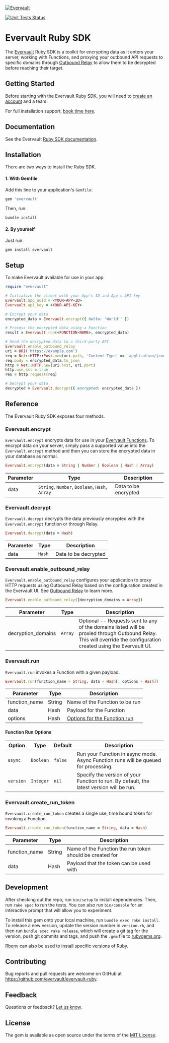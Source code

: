[![Evervault](https://evervault.com/evervault.svg)](https://evervault.com/)

[![Unit Tests Status](https://github.com/evervault/evervault-ruby/workflows/evervault-unit-tests/badge.svg)](https://github.com/evervault/evervault-ruby/actions?query=workflow%3Aevervault-unit-tests)

# Evervault Ruby SDK

The [Evervault](https://evervault.com) Ruby SDK is a toolkit for encrypting data as it enters your server, working with Functions, and proxying your outbound API requests to specific domains through [Outbound Relay](https://docs.evervault.com/concepts/outbound-relay/overview) to allow them to be decrypted before reaching their target.

## Getting Started

Before starting with the Evervault Ruby SDK, you will need to [create an account](https://app.evervault.com/register) and a team.

For full installation support, [book time here](https://calendly.com/evervault/support).

## Documentation

See the Evervault [Ruby SDK documentation](https://docs.evervault.com/reference/ruby-sdk).

## Installation

There are two ways to install the Ruby SDK.

#### 1. With Gemfile

Add this line to your application's `Gemfile`:

```ruby
gem 'evervault'
```

Then, run:

```sh
bundle install
```
#### 2. By yourself

Just run:

```sh
gem install evervault
```

## Setup

To make Evervault available for use in your app:

```ruby
require "evervault"

# Initialize the client with your App's ID and App's API key
Evervault.app_uuid = <YOUR-APP-ID>
Evervault.api_key = <YOUR-API-KEY>

# Encrypt your data
encrypted_data = Evervault.encrypt({ hello: 'World!' })

# Process the encrypted data using a Function
result = Evervault.run(<FUNCTION-NAME>, encrypted_data)

# Send the decrypted data to a third-party API
Evervault.enable_outbound_relay
uri = URI('https://example.com')
req = Net::HTTP::Post.new(uri.path, 'Content-Type' => 'application/json')
req.body = encrypted_data.to_json
http = Net::HTTP.new(uri.host, uri.port)
http.use_ssl = true
res = http.request(req)

# Decrypt your data
decrypted = Evervault.decrypt({ encrypted: encrypted_data })
```

## Reference

The Evervault Ruby SDK exposes four methods.

### Evervault.encrypt

`Evervault.encrypt` encrypts data for use in your [Evervault Functions](https://docs.evervault.com/concepts/functions/overview). To encrypt data on your server, simply pass a supported value into the `Evervault.encrypt` method and then you can store the encrypted data in your database as normal.

```ruby
Evervault.encrypt(data = String | Number | Boolean | Hash | Array)
```

| Parameter | Type | Description |
| --------- | ---- | ----------- |
| data | `String`, `Number`, `Boolean`, `Hash`, `Array` | Data to be encrypted |

### Evervault.decrypt

`Evervault.decrypt` decrypts the data previously encrypted with the `Evervault.encrypt` function or through Relay.

```ruby
Evervault.decrypt(data = Hash)
```

| Parameter | Type   | Description          |
| --------- | ------ | -------------------- |
| data      | `Hash` | Data to be decrypted |

### Evervault.enable_outbound_relay

`Evervault.enable_outbound_relay` configures your application to proxy HTTP requests using Outbound Relay based on the configuration created in the Evervault UI. See [Outbound Relay](https://docs.evervault.com/concepts/outbound-relay/overview) to learn more.  

```ruby
Evervault.enable_outbound_relay([decryption_domains = Array])
```

| Parameter | Type | Description |
| --------- | ---- | ----------- |
| decryption_domains | `Array` | Optional -- Requests sent to any of the domains listed will be proxied through Outbound Relay. This will override the configuration created using the Evervault UI. |

### Evervault.run

`Evervault.run` invokes a Function with a given payload.

```ruby
Evervault.run(function_name = String, data = Hash[, options = Hash])
```

| Parameter | Type | Description |
| --------- | ---- | ----------- |
| function_name | String | Name of the Function to be run |
| data | Hash | Payload for the Function |
| options | Hash | [Options for the Function run](#Function-Run-Options) |

#### Function Run Options

| Option | Type | Default | Description |
| ------ | ---- | ------- | ----------- |
| `async` | `Boolean` | `false` | Run your Function in async mode. Async Function runs will be queued for processing. |
| `version` | `Integer` | `nil` | Specify the version of your Function to run. By default, the latest version will be run. |

### Evervault.create_run_token

`Evervault.create_run_token` creates a single use, time bound token for invoking a Function.

```ruby
Evervault.create_run_token(function_name = String, data = Hash)
```

| Parameter | Type   | Description                                          |
| --------- | ------ | ---------------------------------------------------- |
| function_name | String | Name of the Function the run token should be created for |
| data      | Hash   | Payload that the token can be used with              |

## Development

After checking out the repo, run `bin/setup` to install dependencies. Then, run `rake spec` to run the tests. You can also run `bin/console` for an interactive prompt that will allow you to experiment.

To install this gem onto your local machine, run `bundle exec rake install`. To release a new version, update the version number in `version.rb`, and then run `bundle exec rake release`, which will create a git tag for the version, push git commits and tags, and push the `.gem` file to [rubygems.org](https://rubygems.org).

[Rbenv](https://github.com/rbenv/rbenv) can also be used to install specific versions of Ruby.

## Contributing

Bug reports and pull requests are welcome on GitHub at https://github.com/evervault/evervault-ruby.

## Feedback

Questions or feedback? [Let us know](mailto:support@evervault.com).

## License

The gem is available as open source under the terms of the [MIT License](https://opensource.org/licenses/MIT).
